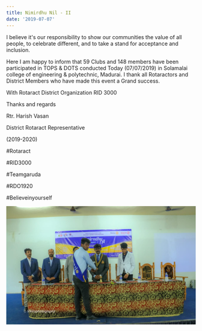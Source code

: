 ```yaml
---
title: Nimirdhu Nil - II
date: '2019-07-07'
---
```

I believe it's our responsibility to show our communities the value of all people, to celebrate different, and to take a stand for acceptance and inclusion.



Here I am happy to inform that 59 Clubs and 148 members have been participated in TOPS & DOTS conducted Today (07/07/2019) in Solamalai college of engineering & polytechnic, Madurai. I thank all Rotaractors and District Members who have made this event a Grand success. 



With Rotaract District Organization RID 3000



Thanks and regards

Rtr. Harish Vasan

District Rotaract Representative

(2019-2020)



\#Rotaract 

\#RID3000

\#Teamgaruda

\#RDO1920

\#Believeinyourself

![](/assets/images/announcement_posts/48ef5e04-89cb-4ad5-91f6-6b63a52624de.jpg)
